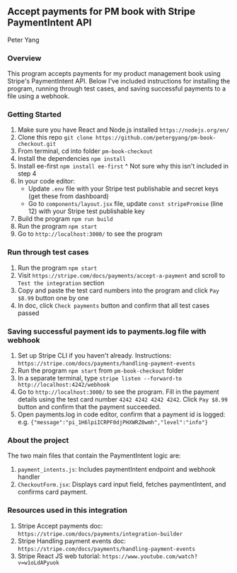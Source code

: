 ## Accept payments for PM book with Stripe PaymentIntent API

Peter Yang

### Overview
This program accepts payments for my product management book using Stripe's PaymentIntent API. Below I've included instructions for installing the program, running through test cases, and saving successful payments to a file using a webhook.

### Getting Started
1. Make sure you have React and Node.js installed `https://nodejs.org/en/`
2. Clone this repo `git clone https://github.com/petergyang/pm-book-checkout.git`
3. From terminal, cd into folder `pm-book-checkout`
4. Install the dependencies `npm install`
5. Install ee-first `npm install ee-first`
   ^ Not sure why this isn't included in step 4 
6. In your code editor: 
   - Update `.env` file with your Stripe test publishable and secret keys (get these from dashboard)
   - Go to `components/layout.jsx` file, update `const stripePromise` (line 12) with your Stripe test publishable key
7. Build the program `npm run build`
8. Run the program `npm start`
9. Go to `http://localhost:3000/` to see the program 

### Run through test cases
1. Run the program `npm start`
2. Visit `https://stripe.com/docs/payments/accept-a-payment` and scroll to `Test the integration` section
3. Copy and paste the test card numbers into the program and click `Pay $8.99` button one by one 
4. In doc, click `Check payments` button and confirm that all test cases passed

### Saving successful payment ids to payments.log file with webhook 
1. Set up Stripe CLI if you haven't already. Instructions: `https://stripe.com/docs/payments/handling-payment-events` 
2. Run the program `npm start` from `pm-book-checkout` folder
3. In a separate terminal, type `stripe listen --forward-to http://localhost:4242/webhook`
4. Go to `http://localhost:3000/` to see the program. Fill in the payment details using the test card number `4242 4242 4242 4242`. Click `Pay $8.99` button and confirm that the payment succeeded.
5. Open payments.log in code editor, confirm that a payment id is logged:
   e.g. `{"message":"pi_1H6lpiICRPF0djPHXWRZ0wmh","level":"info"}`

### About the project
The two main files that contain the PaymentIntent logic are:
1. `payment_intents.js`: Includes paymentIntent endpoint and webhook handler
2. `CheckoutForm.jsx`: Displays card input field, fetches paymentIntent, and confirms card payment.

### Resources used in this integration
1. Stripe Accept payments doc: `https://stripe.com/docs/payments/integration-builder`
2. Stripe Handling payment events doc: `https://stripe.com/docs/payments/handling-payment-events` 
3. Stripe React JS web tutorial: `https://www.youtube.com/watch?v=w1oLdAPyuok`